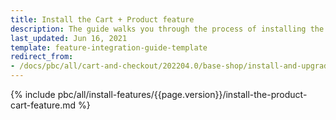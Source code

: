 ```yaml
---
title: Install the Cart + Product feature
description: The guide walks you through the process of installing the Product and Cart features in your Spryker Cloud Commerce OS project.
last_updated: Jun 16, 2021
template: feature-integration-guide-template
redirect_from:
- /docs/pbc/all/cart-and-checkout/202204.0/base-shop/install-and-upgrade/install-features/install-the-cart-product-feature.html
---
```


{% include pbc/all/install-features/{{page.version}}/install-the-product-cart-feature.md %} <!-- To edit, see /_includes/pbc/all/install-features/202311.0/install-the-product-cart-feature.md -->
